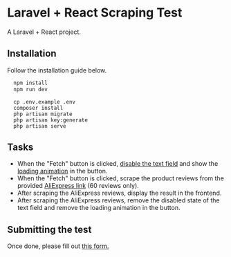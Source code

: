 # Laravel + React Scraping Test

A Laravel + React project.

## Installation

Follow the installation guide below.

```bash
  npm install
  npm run dev
```

```
  cp .env.example .env
  composer install
  php artisan migrate
  php artisan key:generate
  php artisan serve
```

## Tasks

-   When the "Fetch" button is clicked, [disable the text field](https://polaris.shopify.com/components/selection-and-input/text-field) and show the [loading animation](https://polaris.shopify.com/components/actions/button) in the button.
-   When the "Fetch" button is clicked, scrape the product reviews from the provided [AliExpress link](https://www.aliexpress.com/item/1005006419613086.html) (60 reviews only).
-   After scraping the AliExpress reviews, display the result in the frontend.
-   After scraping the AliExpress reviews, remove the disabled state of the text field and remove the loading animation in the button.

## Submitting the test

Once done, please fill out [this form.](https://docs.google.com/forms/d/e/1FAIpQLSdqxvjhpw_aRgjOBkEQLT_EsRhjUJwI9EesmstUPR6G3npljQ/viewform?usp=sf_link)
